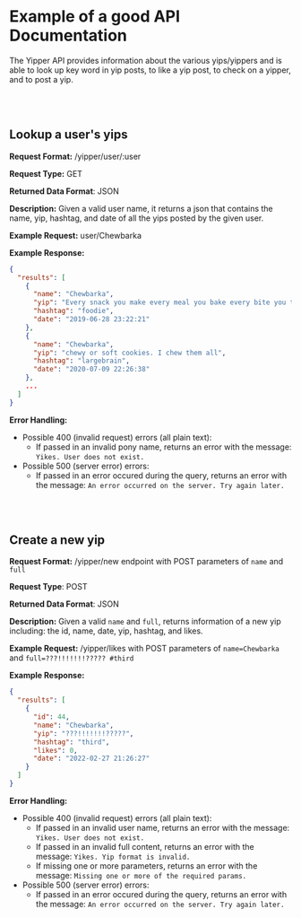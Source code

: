# Example of a good API Documentation
The Yipper API provides information about the various yips/yippers and is able to look up key word in yip posts, to like a yip post, to check on a yipper, and to post a yip.

<br/><br/>

## Lookup a user's yips
**Request Format:** /yipper/user/:user

**Request Type:** GET

**Returned Data Format**: JSON

**Description:** Given a valid user name, it returns a json that contains the name, yip, hashtag, and date of all the yips posted by the given user.

**Example Request:** user/Chewbarka

**Example Response:**
```json
{
  "results": [
    {
      "name": "Chewbarka",
      "yip": "Every snack you make every meal you bake every bite you take... I will be watching you.",
      "hashtag": "foodie",
      "date": "2019-06-28 23:22:21"
    },
    {
      "name": "Chewbarka",
      "yip": "chewy or soft cookies. I chew them all",
      "hashtag": "largebrain",
      "date": "2020-07-09 22:26:38"
    },
    ...
  ]
}
```

**Error Handling:**
- Possible 400 (invalid request) errors (all plain text):
  - If passed in an invalid pony name, returns an error with the message:
  `Yikes. User does not exist.`
- Possible 500 (server error) errors:
  - If passed in an error occured during the query, returns an error with the
  message: `An error occurred on the server. Try again later.`

<br/><br/>

## Create a new yip
**Request Format:** /yipper/new endpoint with POST parameters of `name` and `full`

**Request Type**: POST

**Returned Data Format**: JSON

**Description:** Given a valid `name` and `full`, returns information of a new yip including: the id, name, date, yip, hashtag, and likes.

**Example Request:** /yipper/likes with POST parameters of `name=Chewbarka` and
`full=???!!!!!!!????? #third`

**Example Response:**
```json
{
  "results": [
    {
      "id": 44,
      "name": "Chewbarka",
      "yip": "???!!!!!!!?????",
      "hashtag": "third",
      "likes": 0,
      "date": "2022-02-27 21:26:27"
    }
  ]
}
```

**Error Handling:**
- Possible 400 (invalid request) errors (all plain text):
  - If passed in an invalid user name, returns an error with the message:
  `Yikes. User does not exist.`
  - If passed in an invalid full content, returns an error with the message:
  `Yikes. Yip format is invalid.`
  - If missing one or more parameters, returns an error with the message:
  `Missing one or more of the required params.`
- Possible 500 (server error) errors:
  - If passed in an error occured during the query, returns an error with the
  message: `An error occurred on the server. Try again later.`
